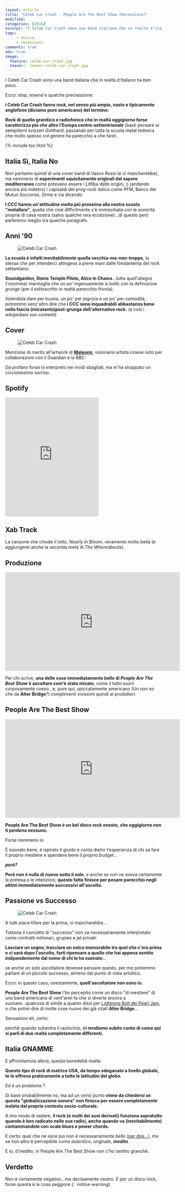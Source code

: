 ```yaml
---
layout: article
title: "Celeb Car Crash - People Are The Best Show [Recensione]"
modified:
categories: [2016]
excerpt: "I Celeb Car Crash sono una band italiana che in realtà d'italiano ha ben poco. Ecco: stop, rewind e qualche precisazione:"
tags: 
     - musica
     - recensioni
comments: true
ads: true
image: 
  feature: celeb-car-crash.jpg
  teaser:  teaser-celeb-car-crash.jpg
---
```


I Celeb Car Crash sono una band italiana che in realtà d'italiano ha ben poco.

Ecco: _stop, rewind_ e qualche precisazione:

**i Celeb Car Crash fanno _rock_, nel senso più ampio, vasto e tipicamente anglofono (diciamo pure americano) del termine:** 

**Rock di quello granitico e radiofonico che in realtà oggigiorno forse caratterizza più che altro l'Europa centro-settentrionale** (basti pensare ai sempiterni svizzeri _Gotthard_, passando per tutta la scuola metal tedesca che molto spesso col genere ha parecchio a che fare).

{% include toc.html %}

## Italia Sì, Italia No

Non parliamo quindi di una cover band di Vasco Rossi (e ci mancherebbe), ma nemmeno di **esperimenti squisitamente originali dal sapore mediterraneo** come potevano essere i Litfiba delle origini, o (andando ancora più indietro) i capisaldi del prog-rock italico come PFM, Banco del Mutuo Soccorso, Orme e via dicendo:

**I _CCC_ hanno un'attitudine molto più prossima alla nostra scuola "metallara"**, quella che cioè difficilmente s'è immischiata con le sonorità proprie di casa nostra (salvo qualche rara eccezione)...di questo però parleremo meglio tra qualche paragrafo.

## Anni '90

<figure>
	<img src="/gallery/ccc/ccc.jpg" alt="Celeb Car Crash">
</figure>

**La scuola è infatti inevitabilmente quella vecchia-ma-non-troppo**, la stessa che per intenderci attingeva a piene mani dalle fondamenta del rock settantiano: 

**Soundgarden, Stone Temple Pilots, Alice in Chains**...tutta quell'allegra ('nzomma) marmaglia che un po' ingenuamente si bollò con la definizione _grunge_ (per il sottoscritto in realtà parecchio frivola).

Volendola dare per buona, un po' per pigrizia e un po' per comodità, potremmo senz'altro dire che **i CCC sono inquadrabili abbastanza bene nella fascia (micatanto)post-grunge dell'alternative rock.** (e così i wikipediani son contenti)

## Cover

<figure>
	<img src="/gallery/ccc/cover.jpg" alt="Celeb Car Crash">
</figure>

Menzione di merito all'artwork di [**Maleonn**](http://www.maleonn.com/), visionario artista cinese noto per collaborazioni con il Guardian e la BBC: 

Da profano forse lo interpreto nei modi sbagliati, ma m'ha strappato un ciccionissimo sorriso.

## Spotify 

<iframe src="https://embed.spotify.com/?uri=spotify:album:0xk2xn1mTcxdDvM4dUxUai&theme=white" width="300" height="380" frameborder="0" allowtransparency="true"></iframe>

## Xab Track

La canzone che chiude il lotto, _Nearly In Bloom_, veramente molto bella (e aggiungerei anche la seconda metà di _The Whereabouts_).

## Produzione

<iframe width="560" height="315" src="https://www.youtube.com/embed/KNQ-V1tJP-o" frameborder="0" allowfullscreen></iframe>

Per chi scrive, **una delle cose immediatamente belle di _People Are The Best Show_ è ascoltare com'è stato mixato**, come il tutto suoni corposamente coeso...e, pure qui, spiccatamente americano (Un non so che da **Alter Bridge**?) complimenti vivissimi quindi ai produttori.

## People Are The Best Show

<iframe width="560" height="315" src="https://www.youtube.com/embed/V3deycCTsXs" frameborder="0" allowfullscreen></iframe>

**People Are The Best Show è un bel disco rock onesto, che oggigiorno non ti perdona nessuno.**

Forse nemmeno io.

È suonato bene, è ispirato il giusto e conta dietro l'esperienza di chi sa fare il proprio mestiere e spendere bene il proprio budget...

**_però?_**

**Però non è nulla di nuovo sotto il sole**, e anche se non ne aveva certamente la pretesa o le intenzioni, **questo fatto finisce per pesare parecchio negli attimi immediatamente successivi all'ascolto.**

## Passione vs Successo

<figure>
	<img src="/gallery/ccc/ccc2.jpg" alt="Celeb Car Crash">
</figure>

A tutti piace tifare per la prima, ci mancherebbe...

Tuttavia il concetto di "successo" non va necessariamente interpretato come contratti milionari, grupies e jet privati:

**Lasciare un segno, tracciare un solco memorabile tra quel che c'era prima e ci sarà dopo l'ascolto, farti ripensare a quello che hai appena sentito indipendemente dal nome di chi lo ha suonato**...

se anche _un_ solo ascoltatore dovesse pensare questo, per me potremmo parlare di un piccolo successo, almeno dal punto di vista artistico.

Ecco: in questo caso, onestamente, **quell'ascoltatore non sono io.**

**People Are The Best Show** l'ho percepito come un disco "di mestiere" di una band americana di vent'anni fa che si diverte ancora a suonare...qualcosa di simile a quanto dissi per [Lightning Bolt dei Pearl Jam](http://xabacadabra.com/2013/pearl-jam-lightning-bolt-recensione/), o che potrei dire di molte cose nuove dei già citati **Alter Bridge**...

Sensazioni eh, certo:

perchè quando subentra il raziocinio, **ci rendiamo subito conto di come qui si parli di due realtà completamente differenti.**

## Italia GNAMME

E affrontiamola allora, questa benedettà realtà:

**Questo tipo di rock di matrice USA, da tempo sdoganato a livello globale, te lo offrono praticamente a tutte le latitudini del globo.**

_Ed è un problema ?_

Di base probabilmente no, ma ad un certo punto **viene da chiedersi se questa "globalizzazione sonora" non finisca per essere completamente isolata dal proprio contesto socio-culturale.**

A mio modo di vedere, **il rock (e molti dei suoi derivati) funziona sopratutto quando è ben radicato nelle sue radici, anche quando va (inevitabilmente) contaminandole con scale blues e power chords.**

E certo: quel che ne esce poi non è necessariamente _bello_ ([per dire...](https://www.youtube.com/watch?v=1CydZtP_XlA)), ma se non altro è percepibile come _autentico_, originale, **_inedito_**.

E io, d'inedito, in People Are The Best Show non c'ho sentito granché.

## Verdetto

Non è certamente negativo...ma decisamente neutro. 
E per un disco rock, forse questa è la cosa peggiore
{: .notice-warning}
 